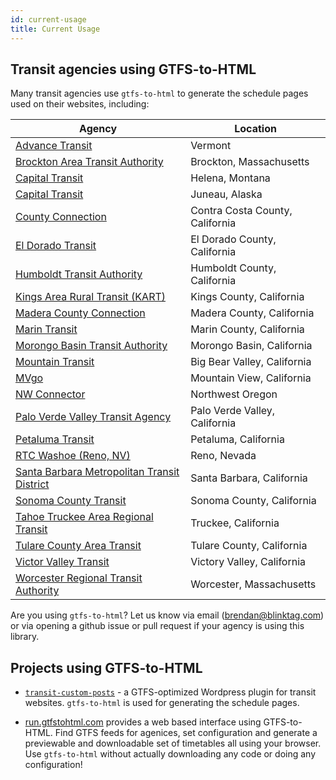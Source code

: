 ```yaml
---
id: current-usage
title: Current Usage
---
```


## Transit agencies using GTFS-to-HTML

Many transit agencies use `gtfs-to-html` to generate the schedule pages used on their websites, including:

| Agency | Location |
| -------- | --------- |
| [Advance Transit](https://advancetransit.com/) | Vermont |
| [Brockton Area Transit Authority](https://ridebat.com/) | Brockton, Massachusetts |
| [Capital Transit](http://www.ridethecapitalt.org/) | Helena, Montana |
| [Capital Transit](https://juneaucapitaltransit.org/) | Juneau, Alaska |
| [County Connection](https://countyconnection.com) | Contra Costa County, California |
| [El Dorado Transit](http://eldoradotransit.com/) | El Dorado County, California |
| [Humboldt Transit Authority](http://hta.org/) | Humboldt County, California |
| [Kings Area Rural Transit (KART)](https://www.kartbus.org/) | Kings County, California |
| [Madera County Connection](http://mcctransit.com/) | Madera County, California |
| [Marin Transit](https://marintransit.org/) | Marin County, California |
| [Morongo Basin Transit Authority](https://mbtabus.com/) | Morongo Basin, California |
| [Mountain Transit](http://mountaintransit.org/) | Big Bear Valley, California |
| [MVgo](https://mvgo.org/) | Mountain View, California |
| [NW Connector](http://www.nworegontransit.org/) | Northwest Oregon |
| [Palo Verde Valley Transit Agency](http://pvvta.com/) | Palo Verde Valley, California |
| [Petaluma Transit](http://transit.cityofpetaluma.net/) | Petaluma, California |
| [RTC Washoe (Reno, NV)](https://www.rtcwashoe.com/) | Reno, Nevada |
| [Santa Barbara Metropolitan Transit District](https://sbmtd.gov) | Santa Barbara, California |
| [Sonoma County Transit](http://sctransit.com/) | Sonoma County, California |
| [Tahoe Truckee Area Regional Transit](https://tahoetruckeetransit.com/) | Truckee, California |
| [Tulare County Area Transit](https://ridetcat.org/) | Tulare County, California |
| [Victor Valley Transit](https://vvta.org/) | Victory Valley, California |
| [Worcester Regional Transit Authority](https://therta.com/) | Worcester, Massachusetts |

Are you using `gtfs-to-html`? Let us know via email (brendan@blinktag.com) or via opening a github issue or pull request if your agency is using this library.

## Projects using GTFS-to-HTML

* [`transit-custom-posts`](https://trilliumtransit.github.io/transit-custom-posts/) - a GTFS-optimized Wordpress plugin for transit websites. `gtfs-to-html` is used for generating the schedule pages.

*  [run.gtfstohtml.com](https://run.gtfstohtml.com) provides a web based interface using GTFS-to-HTML. Find GTFS feeds for agenices, set configuration and generate a previewable and downloadable set of timetables all using your browser. Use `gtfs-to-html` without actually downloading any code or doing any configuration!
